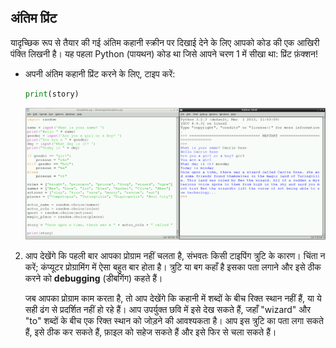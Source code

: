 ## अंतिम प्रिंट

यादृच्छिक रूप से तैयार की गई अंतिम कहानी स्क्रीन पर दिखाई देने के लिए आपको कोड की एक आखिरी पंक्ति लिखनी है। यह पहला Python (पायथन) कोड था जिसे आपने चरण 1 में सीखा था: प्रिंट फ़ंक्शन!

- अपनी अंतिम कहानी प्रिंट करने के लिए, टाइप करें:
    
    ```python
    print(story)    
    ```
    
    ![](images/story9.png)

2. आप देखेंगे कि पहली बार आपका प्रोग्राम नहीं चलता है, संभवतः किसी टाइपिंग त्रुटि के कारण। चिंता न करें; कंप्यूटर प्रोग्रामिंग में ऐसा बहुत बार होता है। त्रुटि या बग कहाँ है इसका पता लगाने और इसे ठीक करने को **debugging** (डीबगिंग) कहते हैं।
    
    जब आपका प्रोग्राम काम करता है, तो आप देखेंगे कि कहानी में शब्दों के बीच रिक्त स्थान नहीं हैं, या ये सही ढंग से प्रदर्शित नहीं हो रहे हैं। आप उपर्युक्त छवि में इसे देख सकते हैं, जहाँ "wizard" और "to" शब्दों के बीच एक रिक्त स्थान को जोड़ने की आवश्यकता है। आप इस त्रुटि का पता लगा सकते हैं, इसे ठीक कर सकते हैं, फ़ाइल को सहेज सकते हैं और इसे फिर से चला सकते हैं।